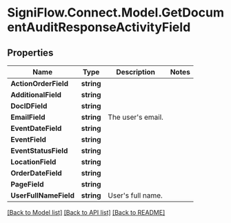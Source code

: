 
# SigniFlow.Connect.Model.GetDocumentAuditResponseActivityField

## Properties

Name | Type | Description | Notes
------------ | ------------- | ------------- | -------------
**ActionOrderField** | **string** |  | 
**AdditionalField** | **string** |  | 
**DocIDField** | **string** |  | 
**EmailField** | **string** | The user&#39;s email. | 
**EventDateField** | **string** |  | 
**EventField** | **string** |  | 
**EventStatusField** | **string** |  | 
**LocationField** | **string** |  | 
**OrderDateField** | **string** |  | 
**PageField** | **string** |  | 
**UserFullNameField** | **string** | User&#39;s full name. | 

[[Back to Model list]](../README.md#documentation-for-models)
[[Back to API list]](../README.md#documentation-for-api-endpoints)
[[Back to README]](../README.md)

